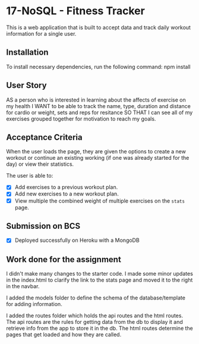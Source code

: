 # 17-NoSQL - Fitness Tracker

This is a web application that is built to accept data and track daily workout information for a single user.

## Installation
            
To install necessary dependencies, run the following command: npm install

## User Story

AS a person who is interested in learning about the affects of exercise on my health
I WANT to be able to track the name, type, duration and distance for cardio or weight, sets and reps for resitance
SO THAT I can see all of my exercises grouped together for motivation to reach my goals.

## Acceptance Criteria

When the user loads the page, they are given the options to create a new workout or continue an existing working (if one was already started for the day) or view their statistics.

The user is able to:

- [x] Add exercises to a previous workout plan.
- [x] Add new exercises to a new workout plan.
- [x] View multiple the combined weight of multiple exercises on the `stats` page.

## Submission on BCS

- [x] Deployed successfully on Heroku with a MongoDB

## Work done for the assignment

I didn't make many changes to the starter code. I made some minor updates in the index.html to clarify the link to the stats page and moved it to the right in the navbar. 

I added the models folder to define the schema of the database/template for adding information. 

I added the routes folder which holds the api routes and the html routes. The api routes are the rules for getting data from the db to display it and retrieve info from the app to store it in the db. The html routes determine the pages that get loaded and how they are called.